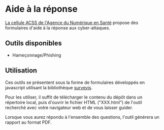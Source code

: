 # Aide à la réponse

[La cellule ACSS de l'Agence du Numérique en Santé](https://cyberveille-sante.gouv.fr/) propose des formulaires d'aide à la réponse aux cyber-attaques.

## Outils disponibles

  - Hameçonnage/Phishing

## Utilisation

Ces outils se présentent sous la forme de formulaires développés en javascript utilisant la bibliothèque [surveyjs](https://surveyjs.io/).

Pour les utiliser, il suffit de télécharger le contenu du dépôt dans un répertoire local, puis d'ouvrir le fichier HTML ("XXX.html") de l'outil recherché avec votre navigateur web et de vous laisser guider.

Lorsque vous aurez répondu à l'ensemble des questions, l'outil générera un rapport au format PDF.

